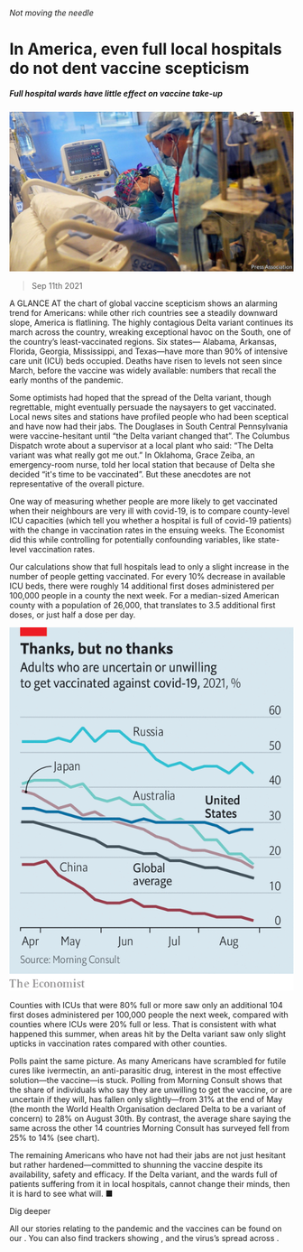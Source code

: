 ###### Not moving the needle

# In America, even full local hospitals do not dent vaccine scepticism 

##### Full hospital wards have little effect on vaccine take-up 

![image](images/20210911_usp502.jpg) 

> Sep 11th 2021 

A GLANCE AT the chart of global vaccine scepticism shows an alarming trend for Americans: while other rich countries see a steadily downward slope, America is flatlining. The highly contagious Delta variant continues its march across the country, wreaking exceptional havoc on the South, one of the country’s least-vaccinated regions. Six states— Alabama, Arkansas, Florida, Georgia, Mississippi, and Texas—have more than 90% of intensive care unit (ICU) beds occupied. Deaths have risen to levels not seen since March, before the vaccine was widely available: numbers that recall the early months of the pandemic.

Some optimists had hoped that the spread of the Delta variant, though regrettable, might eventually persuade the naysayers to get vaccinated. Local news sites and stations have profiled people who had been sceptical and have now had their jabs. The Douglases in South Central Pennsylvania were vaccine-hesitant until “the Delta variant changed that”. The Columbus Dispatch wrote about a supervisor at a local plant who said: “The Delta variant was what really got me out.” In Oklahoma, Grace Zeiba, an emergency-room nurse, told her local station that because of Delta she decided “it's time to be vaccinated”. But these anecdotes are not representative of the overall picture.


One way of measuring whether people are more likely to get vaccinated when their neighbours are very ill with covid-19, is to compare county-level ICU capacities (which tell you whether a hospital is full of covid-19 patients) with the change in vaccination rates in the ensuing weeks. The Economist did this while controlling for potentially confounding variables, like state-level vaccination rates.

Our calculations show that full hospitals lead to only a slight increase in the number of people getting vaccinated. For every 10% decrease in available ICU beds, there were roughly 14 additional first doses administered per 100,000 people in a county the next week. For a median-sized American county with a population of 26,000, that translates to 3.5 additional first doses, or just half a dose per day.

![image](images/20210911_USC945.png) 


Counties with ICUs that were 80% full or more saw only an additional 104 first doses administered per 100,000 people the next week, compared with counties where ICUs were 20% full or less. That is consistent with what happened this summer, when areas hit by the Delta variant saw only slight upticks in vaccination rates compared with other counties.

Polls paint the same picture. As many Americans have scrambled for futile cures like ivermectin, an anti-parasitic drug, interest in the most effective solution—the vaccine—is stuck. Polling from Morning Consult shows that the share of individuals who say they are unwilling to get the vaccine, or are uncertain if they will, has fallen only slightly—from 31% at the end of May (the month the World Health Organisation declared Delta to be a variant of concern) to 28% on August 30th. By contrast, the average share saying the same across the other 14 countries Morning Consult has surveyed fell from 25% to 14% (see chart).

The remaining Americans who have not had their jabs are not just hesitant but rather hardened—committed to shunning the vaccine despite its availability, safety and efficacy. If the Delta variant, and the wards full of patients suffering from it in local hospitals, cannot change their minds, then it is hard to see what will. ■

Dig deeper

All our stories relating to the pandemic and the vaccines can be found on our . You can also find trackers showing ,  and the virus’s spread across .

